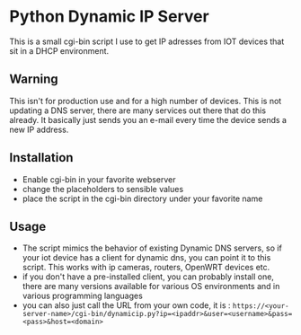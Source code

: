 # Python Dynamic IP Server
This is a small cgi-bin script I use to get IP adresses from IOT devices that sit in a DHCP environment.

## Warning

This isn't for production use and for a high number of devices. This is not updating a DNS server, there are many services out there that do this already. It basically just sends you an e-mail every time the device sends a new IP address. 

## Installation

* Enable cgi-bin in your favorite webserver
* change the placeholders to sensible values
* place the script in the cgi-bin directory under your favorite name

## Usage

* The script mimics the behavior of existing Dynamic DNS servers, so if your iot device has a client for dynamic dns, you can point it to this script. This works with ip cameras, routers, OpenWRT devices etc.
* if you don't have a pre-installed client, you can probably install one, there are many versions available for various OS environments and in various programming languages
* you can also just call the URL from your own code, it is : `https://<your-server-name>/cgi-bin/dynamicip.py?ip=<ipaddr>&user=<username>&pass=<pass>&host=<domain>`
